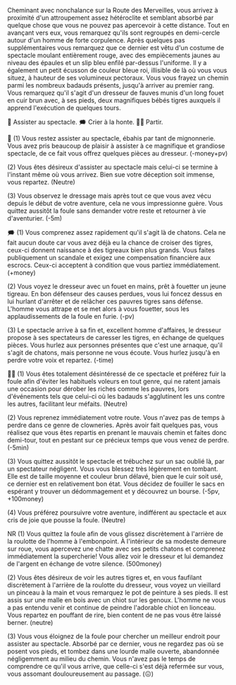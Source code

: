 Cheminant avec nonchalance sur la Route des Merveilles, vous arrivez à proximité d'un attroupement assez hétéroclite et semblant absorbé par quelque chose que vous ne pouvez pas apercevoir à cette distance. Tout en avançant vers eux, vous remarquez qu'ils sont regroupés en demi-cercle autour d'un homme de forte corpulence. Après quelques pas supplémentaires vous remarquez que ce dernier est vêtu d'un costume de spectacle moulant entièrement rouge, avec des empiècements jaunes au niveau des épaules et un slip bleu enfilé par-dessus l'uniforme. Il y a également un petit écusson de couleur bleue roi, illisible de là où vous vous situez, à hauteur de ses volumineux pectoraux. Vous vous frayez un chemin parmi les nombreux badauds présents, jusqu'à arriver au premier rang. Vous remarquez qu'il s'agit d'un dresseur de fauves munis d'un long fouet en cuir brun avec, à ses pieds, deux magnifiques bébés tigres auxquels il apprend l'exécution de quelques tours.

👀 Assister au spectacle.
🗯 Crier à la honte.
🚶‍♂️ Partir.

👀 
(1) Vous restez assister au spectacle, ébahis par tant de mignonnerie. Vous avez pris beaucoup de plaisir à assister à ce magnifique et grandiose spectacle, de ce fait vous offrez quelques pièces au dresseur. 
(-money+pv)

(2) Vous êtes désireux d'assister au spectacle mais celui-ci se termine à l'instant même où vous arrivez. Bien sue votre déception soit immense, vous repartez. 
(Neutre)


(3) Vous observez le dressage mais après tout ce que vous avez vécu depuis le début de votre aventure, cela ne vous impressionne guère. Vous quittez aussitôt la foule sans demander votre reste et retourner à vie d'aventurier. 
(-5m)

🗯 
(1) Vous comprenez assez rapidement qu'il s'agit là de chatons. Cela ne fait aucun doute car vous avez déjà eu la chance de croiser des tigres, ceux-ci donnent naissance à des tigreaux bien plus grands. Vous faites publiquement un scandale et exigez une compensation financière aux escrocs. Ceux-ci acceptent à condition que vous partiez immédiatement. 
(+money)

(2) Vous voyez le dresseur avec un fouet en mains, prêt à fouetter un jeune tigreau. En bon défenseur des causes perdues, vous lui foncez dessus en lui hurlant d'arrêter et de relâcher ces pauvres tigres sans défense. L'homme vous attrape et se met alors à vous fouetter, sous les applaudissements de la foule en furie. 
(-pv)

(3) Le spectacle arrive à sa fin et, excellent homme d'affaires, le dresseur propose à ses spectateurs de caresser les tigres, en échange de quelques pièces. Vous hurlez aux personnes présentes que c'est une arnaque, qu'il s'agit de chatons, mais personne ne vous écoute. Vous hurlez jusqu'à en perdre votre voix et repartez.
(-time)

🚶‍♂️ 
(1) Vous êtes totalement désintéressé de ce spectacle et préférez fuir la foule afin d'éviter les habituels voleurs en tout genre, qui ne ratent jamais une occasion pour dérober les riches comme les pauvres, lors d'événements tels que celui-ci où les badauds s'agglutinent les uns contre les autres, facilitant leur méfaits.
(Neutre)

(2) Vous reprenez immédiatement votre route. Vous n'avez pas de temps à perdre dans ce genre de clowneries. Après avoir fait quelques pas, vous réalisez que vous êtes repartis en prenant le mauvais chemin et faites donc demi-tour, tout en pestant sur ce précieux temps que vous venez de perdre.
(-5min)

(3) Vous quittez aussitôt le spectacle et trébuchez sur un sac oublié là, par un spectateur négligent. Vous vous blessez très légèrement en tombant. Elle est de taille moyenne et couleur brun délavé, bien que le cuir soit usé, ce dernier est en relativement bon état. Vous décidez de fouiller le sacs en espérant y trouver un dédommagement et y découvrez un bourse. 
(-5pv, +100money)

(4) Vous préférez poursuivre votre aventure, indifférent au spectacle et aux cris de joie que pousse la foule. 
(Neutre)

NR 
(1) Vous quittez la foule afin de vous glissez discrètement à l'arrière de la roulotte de l'homme à l'embonpoint. À l'intérieur de sa modeste demeure sur roue, vous apercevez une chatte avec ses petits chatons et comprenez immédiatement la supercherie! Vous allez voir le dresseur et lui demandez de l'argent en échange de votre silence. 
(500money)

(2) Vous êtes désireux de voir les autres tigres et, en vous faufilant discrètement à l'arrière de la roulotte du dresseur, vous voyez un vieillard un pinceau à la main et vous remarquez le pot de peinture à ses pieds. Il est assis sur une malle en bois avec un chiot sur les genoux. L'homme ne vous a pas entendu venir et continue de peindre l'adorable chiot en lionceau. Vous repartez en pouffant de rire, bien content de ne pas vous être laissé berner. 
(neutre)

(3) Vous vous éloignez de la foule pour chercher un meilleur endroit pour assister au spectacle. Absorbé par ce dernier, vous ne regardez pas où se posent vos pieds, et tombez dans une lourde malle ouverte, abandonnée négligemment au milieu du chemin. Vous n'avez pas le temps de comprendre ce qu'il vous arrive, que celle-ci s'est déjà refermée sur vous, vous assomant douloureusement au passage. 
(😖)
